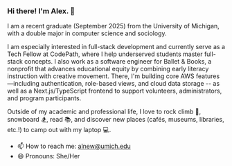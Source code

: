 ### Hi there! I'm Alex. 👋

I am a recent graduate (September 2025) from the University of Michigan, with a double major in computer science and sociology. 

I am especially interested in full-stack development and currently serve as a Tech Fellow at CodePath, where I help underserved students master full-stack concepts. I also work as a software engineer for Ballet & Books, a nonprofit that advances educational equity by combining early literacy instruction with creative movement. There, I'm building core AWS features—including authentication, role-based views, and cloud data storage -- as well as a Next.js/TypeScript frontend to support volunteers, administrators, and program participants.

Outside of my academic and professional life, I love to rock climb 🧗, snowboard 🏂, read 📚, and discover new places (cafés, museums, libraries, etc.!) to camp out with my laptop 💻.

- 📫 How to reach me: alnew@umich.edu
- 😄 Pronouns: She/Her

<!-- <a href="#"><img align="center" src="https://github-readme-stats-alexbnewmans-projects.vercel.app/api/top-langs/?username=alexbnewman&hide=forth,renderscript,swift,java,ruby&langs_count=8&v=174&theme=dark&layout=compact&hide_border=true&bg_color=0D1117&exclude_repo=readme-card,github-readme-stats,youphoria-shared,youphoria-local" height="220px" alt="Most used languages"></a> -->
